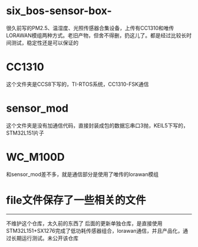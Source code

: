 # six_bos-sensor-box-
很久前写的PM2.5、温湿度、光照传感器合集设备，上传有CC1310和唯传LORAWAN模组两种方式。老旧产物，但舍不得删，扔这儿了。都是经过比较长时间测试，稳定性还是可以保证的



# CC1310
这个文件夹是CCS8下写的，TI-RTOS系统，CC1310-FSK通信

# sensor_mod
这个文件夹是没有加通信代码，直接封装成包的数据忘串口3抛，KEIL5下写的，STM32L151片子

# WC_M100D
和sensor_mod差不多，就是通信部分是使用了唯传的lorawan模组

# file文件保存了一些相关的文件



------------------
不维护这个仓库，太久前的东西了
后面的更新单独仓库，是直接使用STM32L151+SX1276完成了低功耗传感器组合，lorawan通信，并且产品化，通过长期运行测试。未公开该仓库